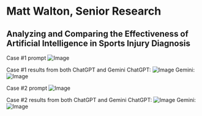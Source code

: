 # Matt Walton, Senior Research
## Analyzing and Comparing the Effectiveness of Artificial Intelligence in Sports Injury Diagnosis

Case #1 prompt
![Image](https://github.com/user-attachments/assets/2d765324-70e1-43af-89fa-e4d73f3165d4)

Case #1 results from both ChatGPT and Gemini
ChatGPT:
![Image](https://github.com/user-attachments/assets/39132b5d-4603-46aa-a202-db16395c60dd)
Gemini:
![Image](https://github.com/user-attachments/assets/7b4a990f-b23b-4534-bd09-5ca52f061571)

Case #2 prompt
![Image](https://github.com/user-attachments/assets/18411354-4fad-400c-a178-b2fe8320cae6)

Case #2 results from both ChatGPT and Gemini
ChatGPT:
![Image](https://github.com/user-attachments/assets/2cb31418-da46-45c7-87aa-2ec7f1719a0e)
Gemini:
![Image](https://github.com/user-attachments/assets/cb78e217-6a4e-40ee-9d0a-bd397c0e241b)

